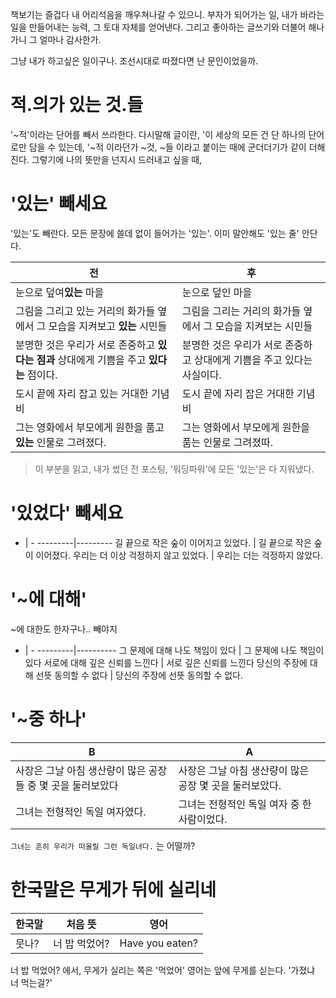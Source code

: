 책보기는 즐겁다
내 어리석음을 깨우쳐나갈 수 있으니.
부자가 되어가는 일,
내가 바라는 일을 만들어내는 능력, 그 토대 자체를 얻어낸다.
그리고 좋아하는 글쓰기와 더불어 해나가니 그 얼마나 감사한가.

그냥 내가 하고싶은 일이구나.
조선시대로 따졌다면 난 문인이었을까.

# 적.의가 있는 것.들

'~적'이라는 단어를 빼서 쓰라한다. 다시말해 글이란, '이 세상의 모든 건 단 하나의 단어로만 담을 수 있는데, '~적 이라던가
~것, ~들 이라고 붙이는 때에 군더더기가 같이 더해진다.
그렇기에 나의 뜻만을 넌지시 드러내고 싶을 때,  

# '있는' 빼세요

'있는'도 빼란다. 모든 문장에 쓸데 없이 들어가는 '있는'. 이미 말안해도 '있는 줄' 안단다.

전 | 후 | 
---------|----------
눈으로 덮여**있는** 마을 | 눈으로 덮인 마을
그림을 그리고 있는 거리의 화가들 옆에서 그 모습을 지켜보고 **있는** 시민들 | 그림을 그리는 거리의 화가들 옆에서 그 모습을 지켜보는 시민들 
분명한 것은 우리가 서로 존중하고 **있다는 점과** 상대에게 기쁨을 주고 **있다는** 점이다. | 분명한 것은 우리가 서로 존중하고 상대에게 기쁨을 주고 있다는 사실이다. 
도시 끝에 자리 잡고 있는 거대한 기념비 | 도시 끝에 자리 잡은 거대한 기념비
그는 영화에서 부모에게 원한을 품고 **있는** 인물로 그려졌다. | 그는 영화에서 부모에게 원한을 품는 인물로 그려졌따.

> 이 부분을 읽고, 내가 썼던 전 포스팅, '워딩파워'에 모든 '있는'은 다 지워냈다.


# '있었다' 빼세요

- | -
---------|---------
길 끝으로 작은 숲이 이어지고 있었다. | 길 끝으로 작은 숲이 이어졌다.
우리는 더 이상 걱정하지 않고 있었다. | 우리는 더는 걱정하지 않았다.

# '~에 대해'

~에 대한도 한자구나..
빼야지

- | - 
---------|----------
 그 문제에 대해 나도 책임이 있다 | 그 문제에 나도 책임이 있다 
 서로에 대해 깊은 신뢰를 느낀다 | 서로 깊은 신뢰를 느낀다 
 당신의 주장에 대해 선뜻 동의할 수 없다 | 당신의 주장에 선뜻 동의할 수 없다. 


# '~중 하나'

B|A
------|------
사장은 그날 아침 생산량이 많은 공장들 중 몇 곳을 둘러보았다 | 사장은 그날 아침 생산량이 많은 공장 몇 곳을 둘러보았다.
그녀는 전형적인 독일 여자였다. | 그녀는 전형적인 독일 여자 중 한 사람이었다. 
`그녀는 흔히 우리가 떠올릴 그런 독일녀다.` 는 어떨까?


# 한국말은 무게가 뒤에 실리네

한국말|처음 뜻|영어
---|---|---
뭇나? | 너 밥 먹었어?| Have you eaten?

너 밥 먹었어? 에서, 무게가 실리는 쪽은 '먹었어'
영어는 앞에 무게를 싣는다.
'가졌냐 너 먹는걸?'
